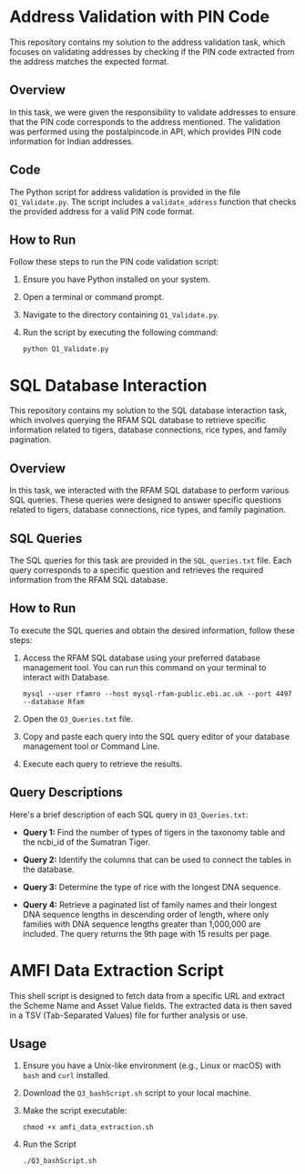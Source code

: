 # Address Validation with PIN Code

This repository contains my solution to the address validation task, which focuses on validating addresses by checking if the PIN code extracted from the address matches the expected format.

## Overview

In this task, we were given the responsibility to validate addresses to ensure that the PIN code corresponds to the address mentioned. The validation was performed using the postalpincode.in API, which provides PIN code information for Indian addresses.

## Code

The Python script for address validation is provided in the file `Q1_Validate.py`. The script includes a `validate_address` function that checks the provided address for a valid PIN code format.

## How to Run

Follow these steps to run the PIN code validation script:

1. Ensure you have Python installed on your system.

2. Open a terminal or command prompt.

3. Navigate to the directory containing `Q1_Validate.py`.

4. Run the script by executing the following command:

       python Q1_Validate.py

# SQL Database Interaction

This repository contains my solution to the SQL database interaction task, which involves querying the RFAM SQL database to retrieve specific information related to tigers, database connections, rice types, and family pagination.

## Overview

In this task, we interacted with the RFAM SQL database to perform various SQL queries. These queries were designed to answer specific questions related to tigers, database connections, rice types, and family pagination.

## SQL Queries

The SQL queries for this task are provided in the `SQL_queries.txt` file. Each query corresponds to a specific question and retrieves the required information from the RFAM SQL database.

## How to Run

To execute the SQL queries and obtain the desired information, follow these steps:

1. Access the RFAM SQL database using your preferred database management tool. You can run this command on your terminal to interact with Database.

       mysql --user rfamro --host mysql-rfam-public.ebi.ac.uk --port 4497 --database Rfam

3. Open the `Q3_Queries.txt` file.

4. Copy and paste each query into the SQL query editor of your database management tool or Command Line.

5. Execute each query to retrieve the results.

## Query Descriptions

Here's a brief description of each SQL query in `Q3_Queries.txt`:

- **Query 1:** Find the number of types of tigers in the taxonomy table and the ncbi_id of the Sumatran Tiger.

- **Query 2:** Identify the columns that can be used to connect the tables in the database.

- **Query 3:** Determine the type of rice with the longest DNA sequence.

- **Query 4:** Retrieve a paginated list of family names and their longest DNA sequence lengths in descending order of length, where only families with DNA sequence lengths greater than 1,000,000 are included. The query returns the 9th page with 15 results per page.


# AMFI Data Extraction Script

This shell script is designed to fetch data from a specific URL and extract the Scheme Name and Asset Value fields. The extracted data is then saved in a TSV (Tab-Separated Values) file for further analysis or use.

## Usage

1. Ensure you have a Unix-like environment (e.g., Linux or macOS) with `bash` and `curl` installed.

2. Download the `Q3_bashScript.sh` script to your local machine.

3. Make the script executable:
  
       chmod +x amfi_data_extraction.sh

4. Run the Script

       ./Q3_bashScript.sh

